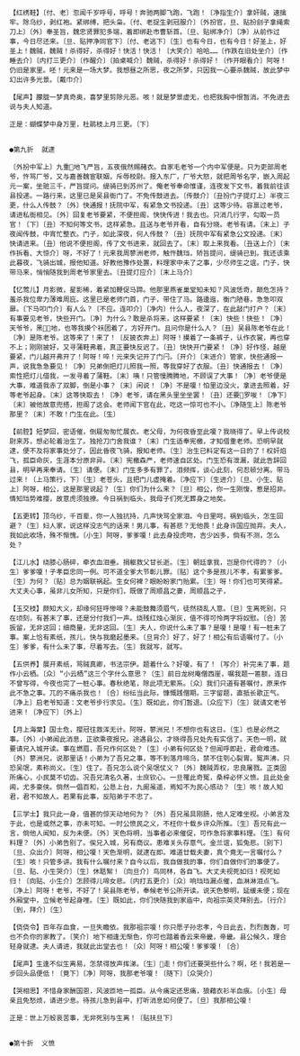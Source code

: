 <!-- { "loadSidebar": true } -->
    【红绣鞋】〔付、老〕忽闻千岁呼号，呼号！奔驰两脚飞跑，飞跑！〔净指生介〕拿奸贼，速擒牢。除乌纱，剥红袍。紧绑缚，把头枭。〔付、老捉生剥冠服介〕〔外扮官，旦、贴扮刽子拿绳索刀上〕〔外〕奉圣旨，魏忠贤罪犯多端，着即绑赴市曹斩首。〔旦、贴绑净介〕〔净〕从前作过事，今日尽还来。〔旦、贴押净同官下〕〔付、老逃下〕〔生〕也有今日，也有今日！好圣上，好圣上！魏贼，魏贼！杀得好，杀得好！快活！快活！〔大笑介〕哈哈……〔作跌在旧处坐介〕〔作睡去介〕〔内打三更介〕〔作醒介〕〔拍桌喊介〕魏贼，杀得好！杀得好！〔作开眼看介〕阿呀！仍旧是家里。呸！元来是一场大梦。我想昼之所思，夜之所梦，只因我一心要杀魏贼，故此梦中幻出许多光景。〔戴巾介〕

    【尾声】朦胧一梦真奇奥，喜梦里剪除元恶。咳！就是梦景虚无，也把我胸中恨暂消。不免进去说与夫人知道。

    正是：蝴蝶梦中身万里，杜鹃枝上月三更。〔下〕


    ●第九折  就逮

    〔外扮中军上〕九重地飞严旨，五夜俄然赐赭衣。自家毛老爷一个内中军便是。只为吏部周老爷，忤骂厂爷，又与嘉善魏宦联姻，斥辱校尉。报入东厂，厂爷大怒，就把周爷名字，嵌入周起元一案，坐赃三千，严旨提问。缇骑已到苏州了。俺老爷奉命惟谨，连夜发下文书，着我前往该县投递。一路行来，这里已是吴县衙门了。不免传鼓进去。〔传鼓介〕〔丑扮门子提灯上〕半夜三更，什么人传鼓？〔外〕快通报！抚院中军，有紧急文书投递。〔丑〕这等少待。容禀过老爷，请进私衙相见。〔外〕回复老爷要紧，不便担阁，快快传进！我去也。只消几行字，勾取一员官！〔下〕〔丑〕不知何等文书，这样紧急。且送与老爷开看，自有分晓。老爷有请。〔末上〕子夜闻传鼓，中宵忙整衣。门子，如此深夜，何人传鼓？〔丑〕抚院中军有紧急公文投递。〔末〕快请进来。〔丑〕他说不便担阁，传了文书进来，就回去了。〔末〕取上来我看。〔丑送上介〕〔末作拆看、大惊介〕呀，不好了！元来我周蓼洲老师，触忤魏珰，矫旨提问，缇骑已到。我还该乘此暮夜，飞骑出城，报他知道。好教他豫作处置，料理家中未了之事，少尽师生之谊。门子，快带马来，悄悄随我到周老爷家里去。〔丑提灯应介〕〔末上马介〕

    【忆莺儿】月影微，星影稀，着紧加鞭促马蹄。他那里燕雀巢堂知未知？风波恁奇，颠危怎持？羞杀我位卑力薄难周庇。这里已是老师门首，门子，带住了马。路逶迤，衡门陋巷，急急叩双扉。〔下马叩门介〕有人么？〔不应。连叩介〕〔净内〕什么人，夜深了，在此敲门打户？〔末〕有事要见老爷，快些开门。〔净〕为什么？敢是杀将来，这样要紧！〔末〕快些！快些！〔净〕天爷爷，黑地，也等我摸个袄团着了，方好开门。且问你是什么人？〔丑〕吴县陈老爷在此！〔净〕是陈老爷。这等来了！来了！〔反披衣奔上〕阿呀！摸着了一条裤子，认作衣裳，再也穿不上；刚刚披好，又寻蒲鞋弗着，真正要快反迟了。〔丑〕快快开门要紧！〔净〕好作怪，越是要紧，门儿越开弗开了！阿呀！啐！元来失记开了门闩。〔开介〕〔末进介〕管家，快些通报一声，说我急急要见！〔净〕兄弟倒把灯儿照我一照，等我穿好了衣服。〔丑〕快通报去！〔净〕索性把灯儿借我，一发寻着了蒲鞋。〔末〕咦！只管慢腾腾地，不顾误了大事！〔净〕老爷便是大事，难道我赤了双脚，倒是小事？〔末〕闲说！〔净〕不是嗄！怕里边没火，拿进去照着，好等老爷起身。〔末〕这等快取去！〔净〕老爷，请在黑头里坐坐罢！〔丑〕还要罗唆！〔净下〕〔末〕被他故意兜搭，担阁了这会。老师闻下官在此，吃这一惊可也不小。〔净随生上〕陈老爷那里？〔末〕不敢！门生在此。〔生〕

    【前腔】短梦回，密语催，倒屣匆匆忙展衣。老父母，为何夜昏至此嗄？我晓得了。早上传说校尉来苏，想必轮着治生了。独抢刀门舍我谁？〔末〕门生适奉宪檄，才知借重老师。恐明早就逮，便不及将家事处分了，因此昏夜飞骑，报知老师。〔生〕治生已料定有这一日的了！权奸焰飞，孤臣命灰，生涯本分原非异。〔末〕宪檄森严，老师速自区处。门生恐有泄漏，就此告辞回县，明早再来奉请。〔生〕请便。〔末〕门生多多有罪了。泪频挥，谈心此刻，何忍顿分离。带马过来！〔上马策行，下〕〔生〕老苍头，且把门儿虚掩着。〔净应下〕〔生进介〕〔旦、小生、贴上〕阿呀，相公，这是那里说起？〔生〕你们为什么来？〔旦〕相公，你一生刚愎，惹是招非。情知珰势难撄，故意虎须独撩。今日祸到临头，我母子们死无葬身之地矣。

    【五更转】顶乌纱，千百辈，你一人独抗持，几声快骂全家泪。今日里呵，祸到临头，怎生回避？〔生〕妇人家，说这样没志气的话来！男儿事，有甚悲？无他畏！此身许国应抛弃。夫人，我如此收场，殊不惭愧。〔小生〕阿呀，爹爹嗄！此去身投虎吻，吉少凶多，倘有不测，怎么处？

    【江儿水】绕膝心肠碎，牵衣血泪垂。捐躯救父甘长逝。〔生〕朝廷拿我，岂是你代得的？〔小生〕爹爹嗄！子孝臣忠同一例。可不道全爹大节彰儿罪。〔贴〕这个多是孩儿不孝，有累爹爹。〔生〕为何？〔贴〕总为姻联祸起。生女何裨？眼盼盼家门贻累。〔生〕呀！你们也可笑得紧。大丈夫心事，虽非儿女所知，只是你们，既做了周顺昌之妻，周顺昌之子，

    【玉交枝】颇知大义，却缘何狂呼惨啼？未能鼓舞须眉气，徒然挠乱人意。〔旦〕生离死别，只在顷刻，有甚末了事，还是分付我们一声。烧残红烛心渐灰，值不得可怜两字将奴慰。〔合〕苦扳留，无非这回；细商量，无非这回。〔生〕夫人，你说什么未了事？是嗄！是嗄！有一桩未了事。案上恰有素纸，孩儿，快与我磨起墨来。〔旦背介〕好了，好了！相公有后语嘱付了。〔小生〕爹爹，有什么未了事，尽着写去。〔生〕我就写，就写。

    【五供养】展开素纸，骂贼真卿，书法宗伊。题着什么？好嗄，有了！〔写介〕补完未了事，题作小云栖。〔众〕“小云栖”这三个字什么意思？〔生〕前日龙树庵僧西崖，嘱我题一匾额，连日不曾写得，今夜也完了一桩心事。春秋绝笔，除此项无萦系。〔众〕我们只道有甚嘱付，原来作此不急之事。兀的不痛杀我也！〔合〕纷纭当此际，慷慨践僧期。三字留题，直抵长歌正气。〔净上〕启老爷知道：文老爷步行求见。〔生〕既如此，你们暂退。〔众应下〕〔生〕就请文老爷进来！〔净应下〕〔外上〕

    【月上海棠】国士危，撄冠往救浑无计。阿呀，蓼洲兄！不想你也有这日。〔生〕也是必然之事。〔外〕小弟闻此消息，正欲乘夜报兄。途遇县公，才晓得吾兄处先有实信了。天色一明，就要请兄入城开读。事在燃眉，吾兄作何区处？〔生〕小弟有何区处？但闻呼即赴，君命难违。〔外〕蓼洲兄，说那里话！小弟为了吾兄之事，等不到落月啼乌，禁不住刳心裂胃。冤声沸，只恐吴氓，素称尚义。〔生〕住了。吾兄怎么说个吴氓仗义？〔外〕魏贼弄权，忠良屠戮。正类固所痛心，小民莫不切齿。况吾兄清名久著，士庶钦心。一旦罹此奇冤，桑梓必怀义愤。且此处金阊，尤多豪侠。倘然一倡百和，公恳上台，九阍虽遥，焉知不为民心感动？〔生〕咳！故人知君，君不知故人。若果有此事，反陷弟于不忠了。

    【三学士】我只此一身，值甚的惊天动地何为？〔外〕吾兄虽具刚肠，他人定难坐视。小弟言及于此，也是或然之事，亦未可知。一时公愤民之义，不枉你十载乡评众所推。〔生〕吾兄有此一言，倘他人闻知，反为未便。〔外〕天色将明，当事者必来催促，可作急将家事料理。〔生〕有何料理？〔外〕小弟告别了。俟兄入城，另有商议。患难关头存意气。金兰谊，狐兔悲。〔别下〕〔旦、众出介〕阿呀，相公嗄！天色渐明，就逮在即。难道廿载夫妻，真个竟无一言嘱付么？〔生〕咳！只管多讲。我有什么嘱付来？自今以后，我自做我的事，你们自做你们的事便了。〔旦、贴、小生哭介〕〔生〕休聒絮！〔向旦介〕鸟同林，各自飞。大丈夫视死如归！视死如归！〔向贴、小生介〕怎顾得儿啼女悲。〔内打五更介〕〔众〕响珰珰漏点催，血淋淋泪点飞。〔净上〕阿呀！老爷，不好了！吴县陈老爷，奉候老爷公所开读。说天色黎明，延缓未便；现在外厢堂中，立候老爷起身哩。〔生〕既如此，你们快随我到家庙中，向祖宗英灵拜别去。〔行介〕〔到，拜介〕〔生〕

    【侥侥令】百年存血食，一旦失瞻依。我那祖宗嗄！你只愿子孙忠孝，今日此去，烈烈轰轰，可也不负你的家教了。〔笑介〕地下相逢无惭色，你可也踏着香云来帝畿，帝畿。县公候久，理合轻身就逮。夫人请进，我就此出堂去也！〔众〕阿呀！相公嗄！爹爹嗄！〔合〕

    【尾声】生逢不似生离易，怎禁得放声挥涕。〔生〕走！你们还要哭些什么？啊，呸！我若是一步回头品便低！〔竟下〕〔净〕阿呀，我那老爷嗄！〔随下〕〔众哭介〕

    【哭相思】不惜身家酬国恩，风波匝地一孤臣。从今痛定还思痛，狼藉衣衫半血痕。〔小生〕母亲且免愁烦，请进少息。待孩儿急到县中，打听消息如何便了。〔旦〕我那相公嗄！

    正是：世上万般哀苦事，无非死别与生离！〔贴扶旦下〕


    ●第十折  义愤

